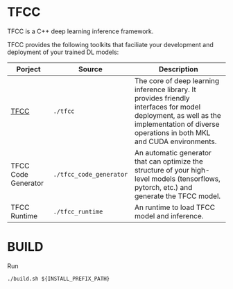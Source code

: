 # TFCC

TFCC is a C++ deep learning inference framework.

TFCC provides the following toolkits that faciliate your development and deployment of your trained DL models:

|Porject|Source|Description|
|---|---|---|
|[TFCC](./tfcc/README.md)|`./tfcc`|The core of deep learning inference library. It provides friendly interfaces for model deployment, as well as the implementation of diverse operations in both MKL and CUDA environments. |
|TFCC Code Generator|`./tfcc_code_generator`|An automatic generator that can optimize the structure of your high-level models (tensorflows, pytorch, etc.) and generate the TFCC model.|
|TFCC Runtime|`./tfcc_runtime`|An runtime to load TFCC model and inference.|

# BUILD
Run

`./build.sh ${INSTALL_PREFIX_PATH}`
